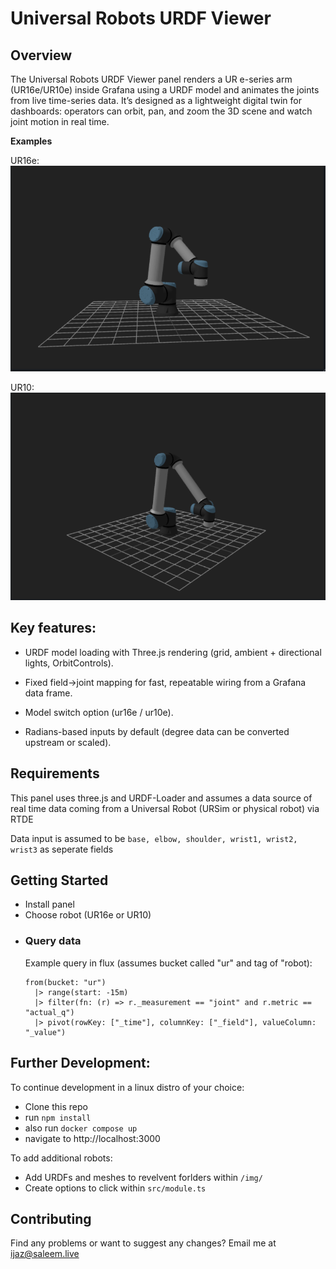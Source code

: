 <!-- This README file is going to be the one displayed on the Grafana.com website for your plugin. Uncomment and replace the content here before publishing.

Remove any remaining comments before publishing as these may be displayed on Grafana.com -->

# Universal Robots URDF Viewer

## Overview

The Universal Robots URDF Viewer panel renders a UR e-series arm (UR16e/UR10e) inside Grafana using a URDF model and animates the joints from live time-series data. It’s designed as a lightweight digital twin for dashboards: operators can orbit, pan, and zoom the 3D scene and watch joint motion in real time.

**Examples**

UR16e:
![UR16 Panel](https://raw.githubusercontent.com/ijsaleem/ur16e-panel/refs/heads/main/src/img/screenshots/UR16%20panel.png)

UR10:
![UR10 Panel](https://raw.githubusercontent.com/ijsaleem/ur16e-panel/refs/heads/main/src/img/screenshots/UR10%20panel.png)


## Key features:

- URDF model loading with Three.js rendering (grid, ambient + directional lights, OrbitControls).

- Fixed field→joint mapping for fast, repeatable wiring from a Grafana data frame.

- Model switch option (ur16e / ur10e).

- Radians-based inputs by default (degree data can be converted upstream or scaled).

## Requirements
This panel uses three.js and URDF-Loader and assumes a data source of real time data coming from a Universal Robot (URSim or physical robot) via RTDE  

Data input is assumed to be `base, elbow, shoulder, wrist1, wrist2, wrist3` as seperate fields

## Getting Started
- Install panel
- Choose robot (UR16e or UR10)
- ### Query data
  Example query in flux (assumes bucket called "ur" and tag of "robot):  
  ```
  from(bucket: "ur")
    |> range(start: -15m)
    |> filter(fn: (r) => r._measurement == "joint" and r.metric == "actual_q")
    |> pivot(rowKey: ["_time"], columnKey: ["_field"], valueColumn: "_value")
  ```
  
## Further Development:
To continue development in a linux distro of your choice:
- Clone this repo
- run  `npm install`
- also run `docker compose up`
- navigate to http://localhost:3000

To add additional robots:
- Add URDFs and meshes to revelvent forlders within `/img/`
- Create options to click within `src/module.ts`



## Contributing
Find any problems or want to suggest any changes? Email me at [ijaz@saleem.live](mailto:ijaz@saleem.live)
